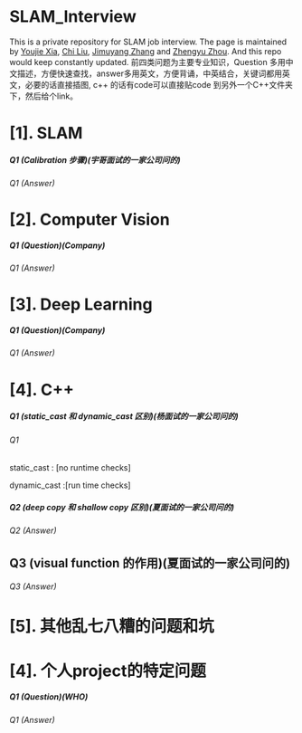 # SLAM_Interview
This is a private repository for SLAM job interview. The page is maintained by [Youjie Xia](https://github.com/YoujieXia), [Chi Liu](https://github.com/AmosLewis), [Jimuyang Zhang](https://github.com/Jimuyangz) and [Zhengyu Zhou](https://github.com/z78406). And this repo would keep constantly updated. 
前四类问题为主要专业知识，Question 多用中文描述，方便快速查找，answer多用英文，方便背诵，中英结合，关键词都用英文，必要的话直接插图, c++ 的话有code可以直接贴code 到另外一个C++文件夹下，然后给个link。
# [1]. SLAM
##### Q1 (Calibration 步骤)(宇哥面试的一家公司问的)
###### Q1 (Answer)
# [2]. Computer Vision
##### Q1 (Question)(Company)
###### Q1 (Answer)
# [3]. Deep Learning
##### Q1 (Question)(Company)
###### Q1 (Answer)
# [4]. C++
##### Q1 (static_cast 和 dynamic_cast 区别)(杨面试的一家公司问的)
###### Q1  
static_cast : [no runtime checks] 

dynamic_cast :[run time checks]
##### Q2 (deep copy 和 shallow copy 区别)(夏面试的一家公司问的)
###### Q2 (Answer)
## Q3 (visual function 的作用)(夏面试的一家公司问的)
###### Q3 (Answer)
# [5]. 其他乱七八糟的问题和坑
# [4]. 个人project的特定问题
##### Q1 (Question)(WHO)
###### Q1 (Answer)
